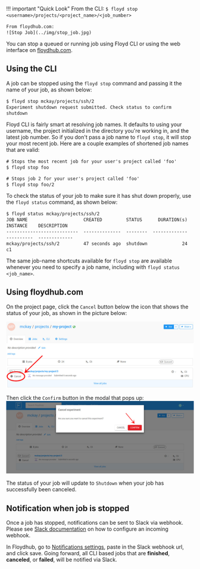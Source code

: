 !!! important "Quick Look"
    From the CLI:
    ```
    $ floyd stop <username>/projects/<project_name>/<job_number>
    ```

    From floydhub.com:
    ![Stop Job](../img/stop_job.jpg)


You can stop a queued or running job using Floyd CLI or using the web interface
on [floydhub.com](https://www.floydhub.com).

## Using the CLI
A job can be stopped using the `floyd stop` command and passing it the name of
your job, as shown below:

```
$ floyd stop mckay/projects/ssh/2
Experiment shutdown request submitted. Check status to confirm shutdown
```

Floyd CLI is fairly smart at resolving job names. It defaults to using your
username, the project initialized in the directory you're working in, and the
latest job number. So if you don't pass a job name to `floyd stop`, it will
stop your most recent job. Here are a couple examples of shortened job names
that are valid:

```
# Stops the most recent job for your user's project called 'foo'
$ floyd stop foo
```

```
# Stops job 2 for your user's project called 'foo'
$ floyd stop foo/2
```

To check the status of your job to make sure it has shut down properly, use the
`floyd status` command, as shown below:

```
$ floyd status mckay/projects/ssh/2
JOB NAME                     CREATED         STATUS      DURATION(s)  INSTANCE    DESCRIPTION
---------------------------  --------------  --------  -------------  ----------  -------------
mckay/projects/ssh/2         47 seconds ago  shutdown             24  c1
```

The same job-name shortcuts available for `floyd stop` are available whenever
you need to specify a job name, including with `floyd status <job_name>`.

## Using floydhub.com
On the project page, click the `Cancel` button below the icon that shows the status of your job, as shown in the picture below:

![Stop Job](../img/stop_job.jpg)

Then click the `Confirm` button in the modal that pops up:
![Stop Job Confirm](../img/stop_job_modal.jpg)

The status of your job will update to `Shutdown` when your job has successfully
been canceled.


## Notification when job is stopped
Once a job has stopped, notifications can be sent to Slack via webhook.  Please see
[Slack documentation](https://get.slack.help/hc/en-us/articles/115005265063-Incoming-WebHooks-for-Slack)
on how to configure an incoming webhook.

In Floydhub, go to [Notifications settings](https://www.floydhub.com/settings/notifications), paste in the Slack webhook url, and click save.
Going forward, all CLI based jobs that are **finished**, **canceled**, or **failed**, will be notified via Slack.
